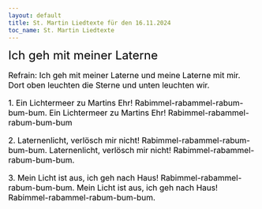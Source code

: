 ```yaml
---
layout: default
title: St. Martin Liedtexte für den 16.11.2024
toc_name: St. Martin Liedtexte
---
```


<p><font size=5 color=black> 
Ich geh mit meiner Laterne
</font></p>


<font size=3 color=black> 
<p>
Refrain: Ich geh mit meiner Laterne
und meine Laterne mit mir.
Dort oben leuchten die Sterne
und unten leuchten wir.
</p>

<p>
1. Ein Lichtermeer zu Martins Ehr!
Rabimmel-rabammel-rabum-bum-bum.
Ein Lichtermeer zu Martins Ehr!
Rabimmel-rabammel-rabum-bum-bum
</p>

<p>
2. Laternenlicht, verlösch mir nicht!
Rabimmel-rabammel-rabum-bum-bum.
Laternenlicht, verlösch mir nicht!
Rabimmel-rabammel-rabum-bum-bum.
</p>

<p>
3. Mein Licht ist aus, ich geh nach Haus!
Rabimmel-rabammel-rabum-bum-bum.
Mein Licht ist aus, ich geh nach Haus!
Rabimmel-rabammel-rabum-bum-bum.
</p>
</font>


<p><font size=8 color=black> 

</font></p>


<font size=6 color=black> 
<p>

</p>

<p>

</p>

<p>

</p>
</font>

<p><font size=8 color=black> 

</font></p>


<font size=6 color=black> 
<p>

</p>

<p>

</p>

<p>

</p>
</font>

<p><font size=8 color=black> 

</font></p>


<font size=6 color=black> 
<p>

</p>

<p>

</p>

<p>

</p>
</font>

<p><font size=8 color=black> 

</font></p>


<font size=6 color=black> 
<p>

</p>

<p>

</p>

<p>

</p>
</font>
